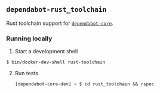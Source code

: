## `dependabot-rust_toolchain`

Rust toolchain support for [`dependabot-core`][core-repo].

### Running locally

1. Start a development shell

  ```
  $ bin/docker-dev-shell rust-toolchain
  ```

2. Run tests
   ```
   [dependabot-core-dev] ~ $ cd rust_toolchain && rspec
   ```

[core-repo]: https://github.com/dependabot/dependabot-core
